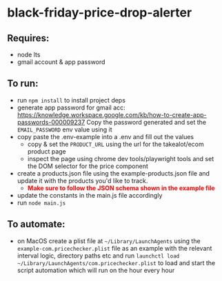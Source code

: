 # black-friday-price-drop-alerter

## Requires:

- node lts
- gmail account & app password

## To run:

- run `npm install` to install project deps
- generate app password for gmail acc: https://knowledge.workspace.google.com/kb/how-to-create-app-passwords-000009237 Copy the password generated and set the `EMAIL_PASSWORD` env value using it
- copy paste the .env-example into a .env and fill out the values
  - copy & set the `PRODUCT_URL` using the url for the takealot/ecom product page
  - inspect the page using chrome dev tools/playwright tools and set the DOM selector for the price component
- create a products.json file using the example-products.json file and update it with the products you'd like to track.
  - <span style="color: red">**Make sure to follow the JSON schema shown in the example file**</span>
- update the constants in the main.js file accordingly
- run `node main.js`

## To automate:

- on MacOS create a plist file at `~/Library/LaunchAgents` using the `example-com.pricechecker.plist` file as an example with the relevant interval logic, directory paths etc and run `launchctl load ~/Library/LaunchAgents/com.pricechecker.plist` to load and start the script automation which will run on the hour every hour
